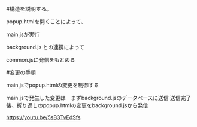 #構造を説明する。

popup.htmlを開くことによって、

main.jsが実行

background.js との連携によって

common.jsに発信をもとめる

#変更の手順

main.jsでpopup.htmlの変更を制御する

main.jsで発生した変更は　まずbackground.jsのデータベースに送信
送信完了後、折り返しのpopup.htmlの変更をbackground.jsから発信

https://youtu.be/5sB3TvEdSfs
